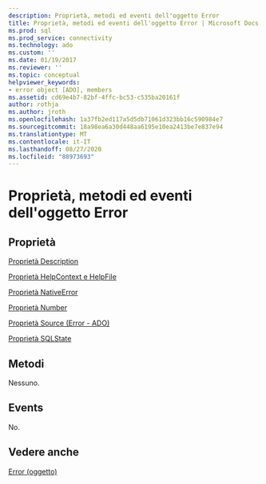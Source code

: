 ```yaml
---
description: Proprietà, metodi ed eventi dell'oggetto Error
title: Proprietà, metodi ed eventi dell'oggetto Error | Microsoft Docs
ms.prod: sql
ms.prod_service: connectivity
ms.technology: ado
ms.custom: ''
ms.date: 01/19/2017
ms.reviewer: ''
ms.topic: conceptual
helpviewer_keywords:
- error object [ADO], members
ms.assetid: cd69e4b7-82bf-4ffc-bc53-c535ba20161f
author: rothja
ms.author: jroth
ms.openlocfilehash: 1a37fb2ed117a5d5db71061d323bb16c590984e7
ms.sourcegitcommit: 18a98ea6a30d448aa6195e10ea2413be7e837e94
ms.translationtype: MT
ms.contentlocale: it-IT
ms.lasthandoff: 08/27/2020
ms.locfileid: "88973693"
---
```

# <a name="error-object-properties-methods-and-events"></a>Proprietà, metodi ed eventi dell'oggetto Error
## <a name="properties"></a>Proprietà  
 [Proprietà Description](../../../ado/reference/ado-api/description-property.md)  
  
 [Proprietà HelpContext e HelpFile](../../../ado/reference/ado-api/helpcontext-helpfile-properties.md)  
  
 [Proprietà NativeError](../../../ado/reference/ado-api/nativeerror-property-ado.md)  
  
 [Proprietà Number](../../../ado/reference/ado-api/number-property-ado.md)  
  
 [Proprietà Source (Error - ADO)](../../../ado/reference/ado-api/source-property-ado-error.md)  
  
 [Proprietà SQLState](../../../ado/reference/ado-api/sqlstate-property.md)  
  
## <a name="methods"></a>Metodi  
 Nessuno.  
  
## <a name="events"></a>Events  
 No.  
  
## <a name="see-also"></a>Vedere anche  
 [Error (oggetto)](../../../ado/reference/ado-api/error-object.md)
